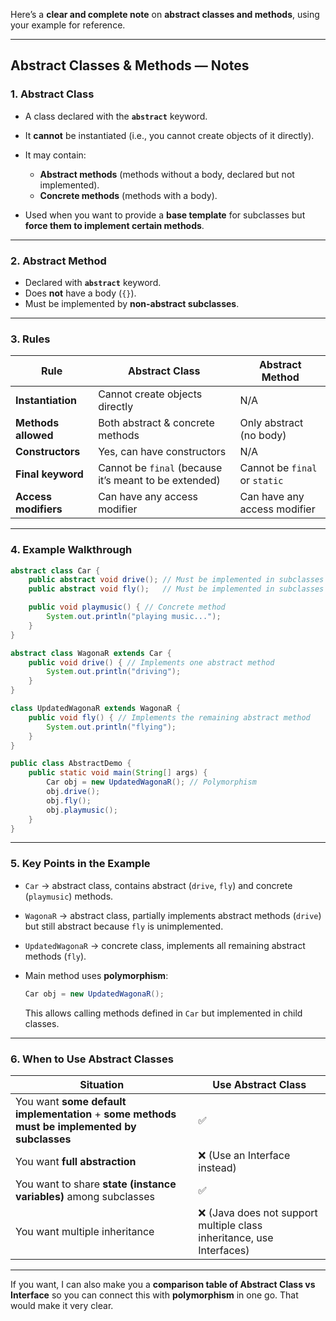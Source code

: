 Here’s a **clear and complete note** on **abstract classes and methods**, using your example for reference.

---

## **Abstract Classes & Methods — Notes**

### **1. Abstract Class**

* A class declared with the **`abstract`** keyword.
* It **cannot** be instantiated (i.e., you cannot create objects of it directly).
* It may contain:

  * **Abstract methods** (methods without a body, declared but not implemented).
  * **Concrete methods** (methods with a body).
* Used when you want to provide a **base template** for subclasses but **force them to implement certain methods**.

---

### **2. Abstract Method**

* Declared with **`abstract`** keyword.
* Does **not** have a body (`{}`).
* Must be implemented by **non-abstract subclasses**.

---

### **3. Rules**

| Rule                 | Abstract Class                                        | Abstract Method               |
| -------------------- | ----------------------------------------------------- | ----------------------------- |
| **Instantiation**    | Cannot create objects directly                        | N/A                           |
| **Methods allowed**  | Both abstract & concrete methods                      | Only abstract (no body)       |
| **Constructors**     | Yes, can have constructors                            | N/A                           |
| **Final keyword**    | Cannot be `final` (because it’s meant to be extended) | Cannot be `final` or `static` |
| **Access modifiers** | Can have any access modifier                          | Can have any access modifier  |

---

### **4. Example Walkthrough**

```java
abstract class Car {
    public abstract void drive(); // Must be implemented in subclasses
    public abstract void fly();   // Must be implemented in subclasses

    public void playmusic() { // Concrete method
        System.out.println("playing music...");
    }
}

abstract class WagonaR extends Car {
    public void drive() { // Implements one abstract method
        System.out.println("driving");
    }
}

class UpdatedWagonaR extends WagonaR { 
    public void fly() { // Implements the remaining abstract method
        System.out.println("flying");
    }
}

public class AbstractDemo {
    public static void main(String[] args) {
        Car obj = new UpdatedWagonaR(); // Polymorphism
        obj.drive();
        obj.fly();
        obj.playmusic();
    }
}
```

---

### **5. Key Points in the Example**

* `Car` → abstract class, contains abstract (`drive`, `fly`) and concrete (`playmusic`) methods.
* `WagonaR` → abstract class, partially implements abstract methods (`drive`) but still abstract because `fly` is unimplemented.
* `UpdatedWagonaR` → concrete class, implements all remaining abstract methods (`fly`).
* Main method uses **polymorphism**:

  ```java
  Car obj = new UpdatedWagonaR();
  ```

  This allows calling methods defined in `Car` but implemented in child classes.

---

### **6. When to Use Abstract Classes**

| Situation                                                                                     | Use Abstract Class                                                   |
| --------------------------------------------------------------------------------------------- | -------------------------------------------------------------------- |
| You want **some default implementation** + **some methods must be implemented by subclasses** | ✅                                                                    |
| You want **full abstraction**                                                                 | ❌ (Use an Interface instead)                                         |
| You want to share **state (instance variables)** among subclasses                             | ✅                                                                    |
| You want multiple inheritance                                                                 | ❌ (Java does not support multiple class inheritance, use Interfaces) |

---

If you want, I can also make you a **comparison table of Abstract Class vs Interface** so you can connect this with **polymorphism** in one go. That would make it very clear.
